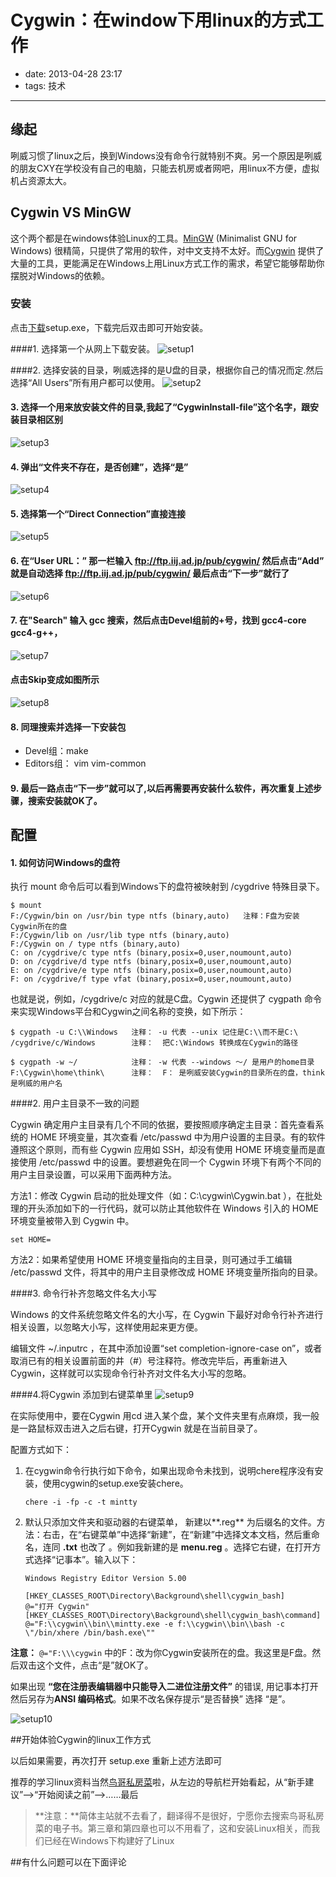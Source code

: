 # Cygwin：在window下用linux的方式工作

- date: 2013-04-28 23:17
- tags: 技术

---------------------------------------

## 缘起

咧威习惯了linux之后，换到Windows没有命令行就特别不爽。另一个原因是咧威的朋友CXY在学校没有自己的电脑，只能去机房或者网吧，用linux不方便，虚拟机占资源太大。

## Cygwin VS MinGW

这个两个都是在windows体验Linux的工具。[MinGW](http://zh.wikipedia.org/wiki/MinGW "MinGW") (Minimalist GNU for Windows) 很精简，只提供了常用的软件，对中文支持不太好。而[Cygwin](http://zh.wikipedia.org/wiki/Cygwin "Cygwin")
提供了大量的工具，更能满足在Windows上用Linux方式工作的需求，希望它能够帮助你摆脱对Windows的依赖。

### 安装

点击[下载](http://cygwin.com/setup.exe)setup.exe，下载完后双击即可开始安装。

####1. 选择第一个从网上下载安装。
![setup1](/media/2013-04-28-a-bref-usage-of-cygwin/setup1.jpg)

####2. 选择安装的目录，咧威选择的是U盘的目录，根据你自己的情况而定.然后选择“All Users”所有用户都可以使用。
![setup2](/media/2013-04-28-a-bref-usage-of-cygwin/setup2.png)

#### 3. 选择一个用来放安装文件的目录,我起了“CygwinInstall-file”这个名字，跟安装目录相区别
![setup3](/media/2013-04-28-a-bref-usage-of-cygwin/setup3.png)

#### 4. 弹出“文件夹不存在，是否创建”，选择“是”
![setup4](/media/2013-04-28-a-bref-usage-of-cygwin/setup4.png)

#### 5. 选择第一个“Direct Connection”直接连接
![setup5](/media/2013-04-28-a-bref-usage-of-cygwin/setup5.png)

#### 6. 在“User URL：” 那一栏输入 ftp://ftp.iij.ad.jp/pub/cygwin/ 然后点击“Add” 就是自动选择 ftp://ftp.iij.ad.jp/pub/cygwin/ 最后点击“下一步”就行了
![setup6](/media/2013-04-28-a-bref-usage-of-cygwin/setup6.png)

#### 7. 在"Search" 输入 gcc 搜索，然后点击Devel组前的+号，找到 gcc4-core gcc4-g++，
![setup7](/media/2013-04-28-a-bref-usage-of-cygwin/setup7.png)

#### 点击Skip变成如图所示
![setup8](/media/2013-04-28-a-bref-usage-of-cygwin/setup8.png)

#### 8. 同理搜索并选择一下安装包
 -  Devel组：make 
 -  Editors组： vim vim-common 

#### 9. 最后一路点击“下一步”就可以了,以后再需要再安装什么软件，再次重复上述步骤，搜索安装就OK了。

## 配置

#### 1. 如何访问Windows的盘符

执行 mount 命令后可以看到Windows下的盘符被映射到 /cygdrive 特殊目录下。

	$ mount
	F:/Cygwin/bin on /usr/bin type ntfs (binary,auto)   注释：F盘为安装Cygwin所在的盘
	F:/Cygwin/lib on /usr/lib type ntfs (binary,auto)
	F:/Cygwin on / type ntfs (binary,auto)
	C: on /cygdrive/c type ntfs (binary,posix=0,user,noumount,auto)
	D: on /cygdrive/d type ntfs (binary,posix=0,user,noumount,auto)
	E: on /cygdrive/e type ntfs (binary,posix=0,user,noumount,auto)
	F: on /cygdrive/f type vfat (binary,posix=0,user,noumount,auto)

也就是说，例如，/cygdrive/c 对应的就是C盘。Cygwin 还提供了 cygpath 命令来实现Windows平台和Cygwin之间名称的变换，如下所示：

	$ cygpath -u C:\\Windows   注释： -u 代表 --unix 记住是C:\\而不是C:\
	/cygdrive/c/Windows		   注释：  把C:\Windows 转换成在Cygwin的路径

	$ cygpath -w ~/			   注释： -w 代表 --windows ～/ 是用户的home目录
	F:\Cygwin\home\think\	   注释：  F： 是咧威安装Cygwin的目录所在的盘，think是咧威的用户名


####2. 用户主目录不一致的问题

Cygwin 确定用户主目录有几个不同的依据，要按照顺序确定主目录：首先查看系统的 HOME 环境变量，其次查看 /etc/passwd 中为用户设置的主目录。有的软件遵照这个原则，而有些 Cygwin 应用如 SSH，却没有使用 HOME 环境变量而是直接使用 /etc/passwd 中的设置。要想避免在同一个 Cygwin 环境下有两个不同的用户主目录设置，可以采用下面两种方法。

方法1：修改 Cygwin 启动的批处理文件（如：C:\cygwin\Cygwin.bat ），在批处理的开头添加如下的一行代码，就可以防止其他软件在 Windows 引入的 HOME 环境变量被带入到 Cygwin 中。

    set HOME= 

方法2：如果希望使用 HOME 环境变量指向的主目录，则可通过手工编辑 /etc/passwd 文件，将其中的用户主目录修改成 HOME 环境变量所指向的目录。

####3. 命令行补齐忽略文件名大小写

Windows 的文件系统忽略文件名的大小写，在 Cygwin 下最好对命令行补齐进行相关设置，以忽略大小写，这样使用起来更方便。

编辑文件 ~/.inputrc ，在其中添加设置“set completion-ignore-case on”，或者取消已有的相关设置前面的井（#）号注释符。修改完毕后，再重新进入 Cygwin，这样就可以实现命令行补齐对文件名大小写的忽略。

####4.将Cygwin 添加到右键菜单里
![setup9](/media/2013-04-28-a-bref-usage-of-cygwin/setup9.png)

在实际使用中，要在Cygwin 用cd 进入某个盘，某个文件夹里有点麻烦，我一般是一路鼠标双击进入之后右键，打开Cygwin 就是在当前目录了。

配置方式如下：

1. 在cygwin命令行执行如下命令，如果出现命令未找到，说明chere程序没有安装，使用cygwin的setup.exe安装chere。
    
    ```
    chere -i -fp -c -t mintty
    ```

2. 默认只添加文件夹和驱动器的右键菜单，
新建以**.reg** 为后缀名的文件。方法：右击，在“右键菜单”中选择“新建”，在“新建”中选择文本文档，然后重命名，连同 **.txt** 也改了 。例如我新建的是 **menu.reg** 。选择它右键，在打开方式选择“记事本”。输入以下：

    ```
    Windows Registry Editor Version 5.00

    [HKEY_CLASSES_ROOT\Directory\Background\shell\cygwin_bash]  
    @="打开 Cygwin"  
    [HKEY_CLASSES_ROOT\Directory\Background\shell\cygwin_bash\command]  
    @="F:\\cygwin\\bin\\mintty.exe -e f:\\cygwin\\bin\\bash -c \"/bin/xhere /bin/bash.exe\""  
    ```
    
**注意：** ```@="F:\\\cygwin``` 中的F：改为你Cygwin安装所在的盘。我这里是F盘。然后双击这个文件，点击“是”就OK了。

如果出现 **“您在注册表编辑器中只能导入二进位注册文件”** 的错误, 用记事本打开然后另存为**ANSI 编码格式**。如果不改名保存提示“是否替换” 选择 “是”。

![setup10](/media/2013-04-28-a-bref-usage-of-cygwin/setup10.png)

##开始体验Cygwin的linux工作方式

以后如果需要，再次打开 setup.exe 重新上述方法即可

推荐的学习linux资料当然[鸟哥私房菜](http://linux.vbird.org/ "鸟哥私房菜")啦，从左边的导航栏开始看起，从“新手建议”——>“开始阅读之前”——>……最后

>**注意：**简体主站就不去看了，翻译得不是很好，宁愿你去搜索鸟哥私房菜的电子书。第三章和第四章也可以不用看了，这和安装Linux相关，而我们已经在Windows下构建好了Linux

	
##有什么问题可以在下面评论
	
		


	


